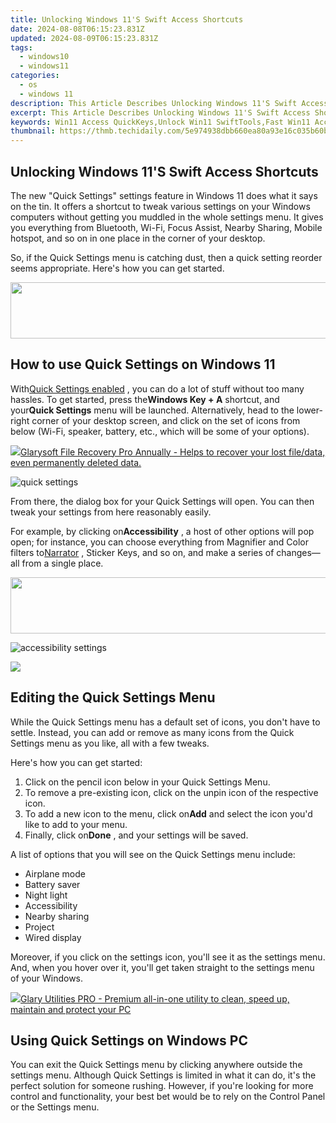 ```yaml
---
title: Unlocking Windows 11'S Swift Access Shortcuts
date: 2024-08-08T06:15:23.831Z
updated: 2024-08-09T06:15:23.831Z
tags:
  - windows10
  - windows11
categories:
  - os
  - windows 11
description: This Article Describes Unlocking Windows 11'S Swift Access Shortcuts
excerpt: This Article Describes Unlocking Windows 11'S Swift Access Shortcuts
keywords: Win11 Access QuickKeys,Unlock Win11 SwiftTools,Fast Win11 Access Keys,Easy Win11 Shortcut Use,Speedy Access W11 Tips,Windows 11 SwifterKeys,Rapid Win11 KeyTips
thumbnail: https://thmb.techidaily.com/5e974938dbb660ea80a93e16c035b60b79b36010696a635f2d59959383d55084.jpg
---
```


## Unlocking Windows 11'S Swift Access Shortcuts

 The new "Quick Settings" settings feature in Windows 11 does what it says on the tin. It offers a shortcut to tweak various settings on your Windows computers without getting you muddled in the whole settings menu. It gives you everything from Bluetooth, Wi-Fi, Focus Assist, Nearby Sharing, Mobile hotspot, and so on in one place in the corner of your desktop.

 So, if the Quick Settings menu is catching dust, then a quick setting reorder seems appropriate. Here's how you can get started.

<!-- affiliate ads begin -->
<a href="https://united.elfm.net/c/5597632/517826/4704" target="_top" id="517826"><img src="//a.impactradius-go.com/display-ad/4704-517826" border="0" alt="" width="728" height="90"/></a><img height="0" width="0" src="https://united.elfm.net/i/5597632/517826/4704" style="position:absolute;visibility:hidden;" border="0" />
<!-- affiliate ads end -->
## How to use Quick Settings on Windows 11

 With[Quick Settings enabled](https://www.makeuseof.com/windows-11-simple-quick-settings/) , you can do a lot of stuff without too many hassles. To get started, press the**Windows Key + A** shortcut, and your**Quick Settings** menu will be launched. Alternatively, head to the lower-right corner of your desktop screen, and click on the set of icons from below (Wi-Fi, speaker, battery, etc., which will be some of your options).

<!-- affiliate ads begin -->
<a href="https://order.glarysoft.com/order/checkout.php?PRODS=35504869&QTY=1&AFFILIATE=108875&CART=1"><img src="https://secure.avangate.com/images/merchant/6734fa703f6633ab896eecbdfad8953a/products/1_FR-200-1.png" border="0">Glarysoft File Recovery Pro Annually -  Helps to recover your lost file/data, even permanently deleted data. 
</a>
<!-- affiliate ads end -->
![quick settings](https://static1.makeuseofimages.com/wordpress/wp-content/uploads/2023/01/quick-settings.JPG)

 From there, the dialog box for your Quick Settings will open. You can then tweak your settings from here reasonably easily.

 For example, by clicking on**Accessibility** , a host of other options will pop open; for instance, you can choose everything from Magnifier and Color filters to[Narrator](https://www.makeuseof.com/beginners-guide-windows-narrator/) , Sticker Keys, and so on, and make a series of changes—all from a single place.

<!-- affiliate ads begin -->
<a href="https://natural-cycles.sjv.io/c/5597632/2072200/17885" target="_top" id="2072200"><img src="//a.impactradius-go.com/display-ad/17885-2072200" border="0" alt="" width="728" height="90"/></a><img height="0" width="0" src="https://imp.pxf.io/i/5597632/2072200/17885" style="position:absolute;visibility:hidden;" border="0" />
<!-- affiliate ads end -->
![accessibility settings](https://static1.makeuseofimages.com/wordpress/wp-content/uploads/2023/01/accessibility-settings.JPG)

<!-- affiliate ads begin -->
<a href="https://store.movavi.com/affiliate.php?ACCOUNT=MOVAVI&AFFILIATE=108875&PATH=https%3A%2F%2Fwww.movavi.com%3FAFFILIATE%3D108875%26RESOURCE%3DMovavi%2BScreen%2BRecorder%2Bbox"><img src="https://mcusercontent.com/0885a03ded3d480dca9287f12/images/f026b149-fc7c-fd54-5f3e-1460bbb19b6b.jpg" border="0"></a>
<!-- affiliate ads end -->
## Editing the Quick Settings Menu

 While the Quick Settings menu has a default set of icons, you don't have to settle. Instead, you can add or remove as many icons from the Quick Settings menu as you like, all with a few tweaks.

Here's how you can get started:

1. Click on the pencil icon below in your Quick Settings Menu.
2. To remove a pre-existing icon, click on the unpin icon of the respective icon.
3. To add a new icon to the menu, click on**Add** and select the icon you'd like to add to your menu.
4. Finally, click on**Done** , and your settings will be saved.

 A list of options that you will see on the Quick Settings menu include:

* Airplane mode
* Battery saver
* Night light
* Accessibility
* Nearby sharing
* Project
* Wired display

 Moreover, if you click on the settings icon, you'll see it as the settings menu. And, when you hover over it, you'll get taken straight to the settings menu of your Windows.

<!-- affiliate ads begin -->
<a href="https://order.glarysoft.com/order/checkout.php?PRODS=4535075&QTY=1&AFFILIATE=108875&CART=1"><img src="https://secure.avangate.com/images/merchant/6734fa703f6633ab896eecbdfad8953a/products/GU-500_672.png" border="0">Glary Utilities PRO -  Premium all-in-one utility to clean, speed up, maintain and protect your PC</a>
<!-- affiliate ads end -->
## Using Quick Settings on Windows PC

 You can exit the Quick Settings menu by clicking anywhere outside the settings menu. Although Quick Settings is limited in what it can do, it's the perfect solution for someone rushing. However, if you're looking for more control and functionality, your best bet would be to rely on the Control Panel or the Settings menu.


<ins class="adsbygoogle"
     style="display:block"
     data-ad-format="autorelaxed"
     data-ad-client="ca-pub-7571918770474297"
     data-ad-slot="1223367746"></ins>



<ins class="adsbygoogle"
     style="display:block"
     data-ad-client="ca-pub-7571918770474297"
     data-ad-slot="8358498916"
     data-ad-format="auto"
     data-full-width-responsive="true"></ins>


